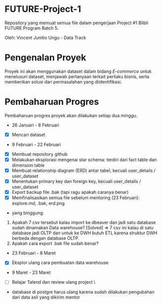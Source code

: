 # FUTURE-Project-1

Repository yang memuat semua file dalam pengerjaan Project #1 Blibli FUTURE Program Batch 5.

Oleh: Vincent Junitio Ungu - Data Track


# Pengenalan Proyek
Proyek ini akan menggunakan dataset dalam bidang *E-commerce* untuk menelusuri dataset, menjawab pertanyaan terkait perilaku bisnis, serta memberikan solusi dari permasalahan yang diidentifikasi. 

# Pembaharuan Progres
Pembaharuan progres proyek akan dilakukan setiap dua minggu.

* 26 Januari - 8 Februari

- [X] Mencari dataset

* 9 Februari - 22 Februari

- [X] Membuat repository github
- [X] Melakukan eksplorasi mengenai star schema: terdiri dari fact table dan dimension table
- [X] Membuat relationship diagram (ERD) antar tabel, kecuali user_details / user_dataset
- [X] Menentukan primary key dan foreign key, kecuali user_details / user_dataset
- [X] Export backup file .bak (tapi ragu apakah caranya benar)
- [X] Memfinalisasikan semua file sebelum mentoring (23 Februari): explore.md, .bak, erd.png

* yang binggung:
1. Apakah 7 csv tersebut kalau import ke dbeaver dan jadi satu database sudah dinamakan Data warehouse? [Solved] => 7 csv ini kalau di satu database jadi OLTP dan untuk ke DWH butuh ETL karena struktur DWH berbeda dengan database OLTP.
2. Apakah cara export .bak file sudah benar?

* 23 Februari - 8 Maret

- [X] Eksplor ulang cara pembuatan data warehouse

* 9 Maret - 23 Maret

- [ ] Belajar Talend dan review ulang project \
* database di postgre harus ulang karena sudah dilakukan pengubahan dari data asli yang dikirim mentor
